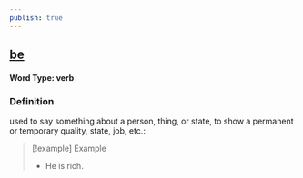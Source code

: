 ```yaml
---
publish: true
---
```

## [be](https://dictionary.cambridge.org/dictionary/english/be)

#### Word Type: verb
### Definition
used to say something about a person, thing, or state, to show a permanent or temporary quality, state, job, etc.:

>[!example] Example
> - He is rich.
